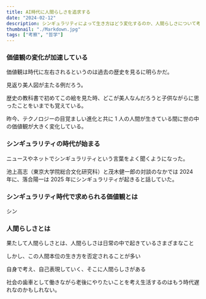 ```yaml
---
title: AI時代に人間らしさを追求する
date: "2024-02-12"
description: シンギュラリティによって生き方はどう変化するのか、人間らしさについて考えてみる
thumbnail: "./Markdown.jpg"
tags: ["考察", "哲学"]
---
```


### 価値観の変化が加速している

価値観は時代に左右されるというのは過去の歴史を見るに明らかだ。

見返り美人図が主たる例だろう。

歴史の教科書で初めてこの絵を見た時、どこが美人なんだろうと子供ながらに思ったことをいまでも覚えている。

昨今、テクノロジーの目覚ましい進化と共に 1 人の人間が生きている間に世の中の価値観が大きく変化している。

### シンギュラリティの時代が始まる

ニュースやネットでシンギュラリティという言葉をよく聞くようになった。

池上高志（東京大学院総合文化研究科）と茂木健一郎の対談のなかでは 2024 年に、落合陽一は 2025 年にシンギュラリティが起きると話していた。

### シンギュラリティ時代で求められる価値観とは

シン

### 人間らしさとは

果たして人間らしさとは、人間らしさは日常の中で起きているさまざまなこと

しかし、この人間本位の生き方を否定されることが多い

自身で考え、自己表現していく、そこに人間らしさがある

社会の歯車として働きながら老後にやりたいことを考え生活するのはもう時代遅れなのかもしれない。
